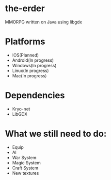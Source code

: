 the-erder
=========

MMORPG written on Java using libgdx


Platforms
=========

+ IOS(Planned)
+ Android(In progress)
+ Windows(In progress)
+ Linux(In progress)
+ Mac(In progress)

Dependencies
=========
+ Kryo-net
+ LibGDX

What we still need to do:
=========
+ Equip
+ AI
+ War System
+ Magic System
+ Craft System
+ New textures
